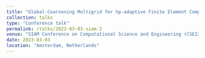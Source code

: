 ```yaml
---
title: "Global-Coarsening Multigrid for hp-adaptive Finite Element Computations"
collection: talks
type: "Conference talk"
permalink: /talks/2023-03-03-siam-2
venue: "SIAM Conference on Computational Science and Engineering (CSE23), RAI Congress Centre"
date: 2023-03-03
location: "Amsterdam, Netherlands"
---
```

